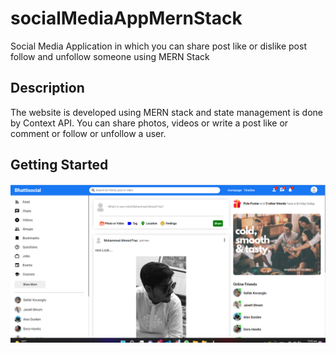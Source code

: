 # socialMediaAppMernStack

Social Media Application in which you can share post like or dislike post follow and unfollow someone using MERN Stack

## Description

The website is developed using MERN stack and state management is done by Context API. You can share photos, videos 
or write a post like or comment or follow or 
unfollow a user.

## Getting Started
![resto](https://github.com/frazbhattiiii/images/blob/main/social%20Media%20App.png)

